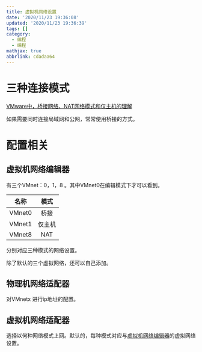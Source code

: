 ```yaml
---
title: 虚拟机网络设置
date: '2020/11/23 19:36:08'
updated: '2020/11/23 19:36:39'
tags: []
category:
  - 编程
  - 编程
mathjax: true
abbrlink: cdadaa64
---
```

# 三种连接模式
[VMware中，桥接网络、NAT网络模式和仅主机的理解](https://blog.csdn.net/qq_28203045/article/details/81266910)
<!--more-->
如果需要同时连接局域网和公网，常常使用桥接的方式。
# 配置相关

## <a name="虚拟机网络编辑器">虚拟机网络编辑器</a>

有三个VMnet：0，1，8 。其中VMnet0在编辑模式下才可以看到。

|  名称  |  模式  |
| :----: | :----: |
| VMnet0 |  桥接  |
| VMnet1 | 仅主机 |
| VMnet8 |  NAT   |

分别对应三种模式的网络设置。

除了默认的三个虚拟网络，还可以自己添加。

## 物理机网络适配器

对VMnetx 进行ip地址的配置。

## 虚拟机网络适配器

选择以何种网络模式上网。默认的，每种模式对应与[虚拟机网络编辑器](#虚拟机网络编辑器)的虚拟网络设置。